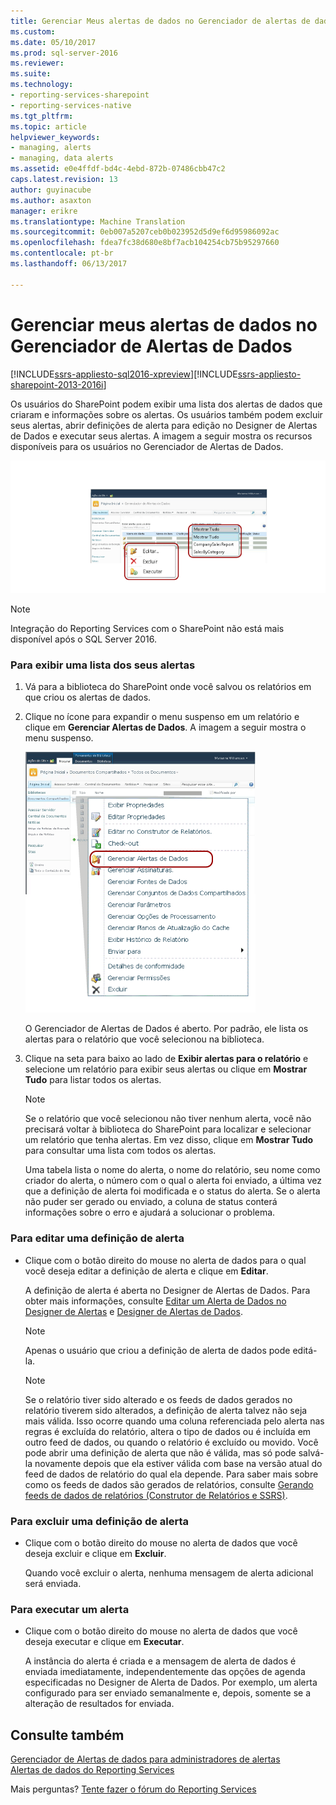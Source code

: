 ```yaml
---
title: Gerenciar Meus alertas de dados no Gerenciador de alertas de dados | Microsoft Docs
ms.custom: 
ms.date: 05/10/2017
ms.prod: sql-server-2016
ms.reviewer: 
ms.suite: 
ms.technology:
- reporting-services-sharepoint
- reporting-services-native
ms.tgt_pltfrm: 
ms.topic: article
helpviewer_keywords:
- managing, alerts
- managing, data alerts
ms.assetid: e0e4ffdf-bd4c-4ebd-872b-07486cbb47c2
caps.latest.revision: 13
author: guyinacube
ms.author: asaxton
manager: erikre
ms.translationtype: Machine Translation
ms.sourcegitcommit: 0eb007a5207ceb0b023952d5d9ef6d95986092ac
ms.openlocfilehash: fdea7fc38d680e8bf7acb104254cb75b95297660
ms.contentlocale: pt-br
ms.lasthandoff: 06/13/2017

---
```

# <a name="manage-my-data-alerts-in-data-alert-manager"></a>Gerenciar meus alertas de dados no Gerenciador de Alertas de Dados

[!INCLUDE[ssrs-appliesto-sql2016-xpreview](../includes/ssrs-appliesto-sql2016-xpreview.md)][!INCLUDE[ssrs-appliesto-sharepoint-2013-2016i](../includes/ssrs-appliesto-sharepoint-2013-2016.md)]

Os usuários do SharePoint podem exibir uma lista dos alertas de dados que criaram e informações sobre os alertas. Os usuários também podem excluir seus alertas, abrir definições de alerta para edição no Designer de Alertas de Dados e executar seus alertas. A imagem a seguir mostra os recursos disponíveis para os usuários no Gerenciador de Alertas de Dados.

 ![Recursos do Gerenciador de usuários do SharePoint de alerta](../reporting-services/media/rs-alertmanageriw.gif "recursos do Gerenciador de alertas para os usuários do SharePoint")

> [!NOTE]
> Integração do Reporting Services com o SharePoint não está mais disponível após o SQL Server 2016.

### <a name="to-view-a-list-of-your-alerts"></a>Para exibir uma lista dos seus alertas  
  
1.  Vá para a biblioteca do SharePoint onde você salvou os relatórios em que criou os alertas de dados.  
  
2.  Clique no ícone para expandir o menu suspenso em um relatório e clique em **Gerenciar Alertas de Dados**. A imagem a seguir mostra o menu suspenso.  
  
     ![Abra o Gerenciador de alertas no menu de contexto do relatório](../reporting-services/media/rs-openalertmanager.gif "abrir o Gerenciador de alerta no menu de contexto do relatório")  
  
     O Gerenciador de Alertas de Dados é aberto. Por padrão, ele lista os alertas para o relatório que você selecionou na biblioteca.  
  
3.  Clique na seta para baixo ao lado de **Exibir alertas para o relatório** e selecione um relatório para exibir seus alertas ou clique em **Mostrar Tudo** para listar todos os alertas.  
  
    > [!NOTE]  
    >  Se o relatório que você selecionou não tiver nenhum alerta, você não precisará voltar à biblioteca do SharePoint para localizar e selecionar um relatório que tenha alertas. Em vez disso, clique em **Mostrar Tudo** para consultar uma lista com todos os alertas.  
  
     Uma tabela lista o nome do alerta, o nome do relatório, seu nome como criador do alerta, o número com o qual o alerta foi enviado, a última vez que a definição de alerta foi modificada e o status do alerta. Se o alerta não puder ser gerado ou enviado, a coluna de status conterá informações sobre o erro e ajudará a solucionar o problema.  
  
### <a name="to-edit-an-alert-definition"></a>Para editar uma definição de alerta  
  
-   Clique com o botão direito do mouse no alerta de dados para o qual você deseja editar a definição de alerta e clique em **Editar**.  
  
     A definição de alerta é aberta no Designer de Alertas de Dados. Para obter mais informações, consulte [Editar um Alerta de Dados no Designer de Alertas](../reporting-services/edit-a-data-alert-in-alert-designer.md) e [Designer de Alertas de Dados](../reporting-services/data-alert-designer.md).  
  
    > [!NOTE]  
    >  Apenas o usuário que criou a definição de alerta de dados pode editá-la.  
  
    > [!NOTE]  
    >  Se o relatório tiver sido alterado e os feeds de dados gerados no relatório tiverem sido alterados, a definição de alerta talvez não seja mais válida. Isso ocorre quando uma coluna referenciada pelo alerta nas regras é excluída do relatório, altera o tipo de dados ou é incluída em outro feed de dados, ou quando o relatório é excluído ou movido. Você pode abrir uma definição de alerta que não é válida, mas só pode salvá-la novamente depois que ela estiver válida com base na versão atual do feed de dados de relatório do qual ela depende. Para saber mais sobre como os feeds de dados são gerados de relatórios, consulte [Gerando feeds de dados de relatórios &#40;Construtor de Relatórios e SSRS&#41;](../reporting-services/report-builder/generating-data-feeds-from-reports-report-builder-and-ssrs.md).  
  
### <a name="to-delete-an-alert-definition"></a>Para excluir uma definição de alerta  
  
-   Clique com o botão direito do mouse no alerta de dados que você deseja excluir e clique em **Excluir**.  
  
     Quando você excluir o alerta, nenhuma mensagem de alerta adicional será enviada.  
  
### <a name="to-run-an-alert"></a>Para executar um alerta  
  
-   Clique com o botão direito do mouse no alerta de dados que você deseja executar e clique em **Executar**.  
  
     A instância do alerta é criada e a mensagem de alerta de dados é enviada imediatamente, independentemente das opções de agenda especificadas no Designer de Alerta de Dados. Por exemplo, um alerta configurado para ser enviado semanalmente e, depois, somente se a alteração de resultados for enviada.  

## <a name="see-also"></a>Consulte também

[Gerenciador de Alertas de dados para administradores de alertas](../reporting-services/data-alert-manager-for-alerting-administrators.md)   
[Alertas de dados do Reporting Services](../reporting-services/reporting-services-data-alerts.md)  

Mais perguntas? [Tente fazer o fórum do Reporting Services](http://go.microsoft.com/fwlink/?LinkId=620231)
